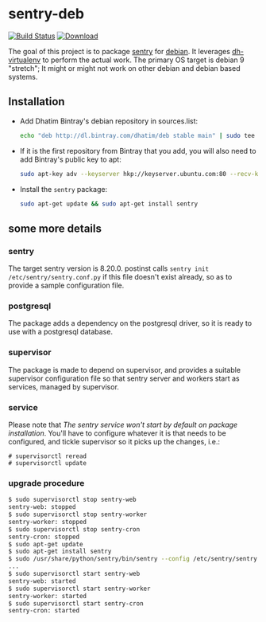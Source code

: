 # sentry-deb

[![Build Status](https://travis-ci.org/dhatim/sentry-deb.svg?branch=master)](https://travis-ci.org/dhatim/sentry-deb)
[![Download](https://api.bintray.com/packages/dhatim/deb/sentry/images/download.svg)](https://bintray.com/dhatim/deb/sentry/_latestVersion)

The goal of this project is to package [sentry](https://getsentry.com)
for [debian](https://www.debian.org). It leverages
[dh-virtualenv](https://github.com/spotify/dh-virtualenv) to perform
the actual work. The primary OS target is debian 9 "stretch"; It might
or might not work on other debian and debian based systems.

## Installation

- Add Dhatim Bintray's debian repository in sources.list:
  ```bash
  echo "deb http://dl.bintray.com/dhatim/deb stable main" | sudo tee -a /etc/apt/sources.list
  ```

- If it is the first repository from Bintray that you add, you will also need to add Bintray's public key to apt:
  ```bash
  sudo apt-key adv --keyserver hkp://keyserver.ubuntu.com:80 --recv-keys 379CE192D401AB61
  ```

- Install the `sentry` package:
  ```bash
  sudo apt-get update && sudo apt-get install sentry
  ```

## some more details

### sentry

The target sentry version is 8.20.0. postinst calls `sentry init
/etc/sentry/sentry.conf.py` if this file doesn't exist already, so as
to provide a sample configuration file.

### postgresql

The package adds a dependency on the postgresql driver, so it is ready
to use with a postgresql database.

### supervisor

The package is made to depend on supervisor, and provides a suitable
supervisor configuration file so that sentry server and workers start
as services, managed by supervisor.

### service

Please note that *The sentry service won't start by default on package
installation*.  You'll have to configure whatever it is that needs to
be configured, and tickle supervisor so it picks up the changes, i.e.:

    # supervisorctl reread
    # supervisorctl update

### upgrade procedure

```bash
$ sudo supervisorctl stop sentry-web
sentry-web: stopped
$ sudo supervisorctl stop sentry-worker
sentry-worker: stopped
$ sudo supervisorctl stop sentry-cron
sentry-cron: stopped
$ sudo apt-get update
$ sudo apt-get install sentry
$ sudo /usr/share/python/sentry/bin/sentry --config /etc/sentry/sentry.conf.py upgrade
...
$ sudo supervisorctl start sentry-web
sentry-web: started
$ sudo supervisorctl start sentry-worker
sentry-worker: started
$ sudo supervisorctl start sentry-cron
sentry-cron: started
```
